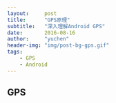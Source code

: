 ```yaml
---
layout:     post
title:      "GPS原理"
subtitle:   "深入理解Android GPS"
date:       2016-08-16
author:     "yuchen"
header-img: "img/post-bg-gps.gif"
tags:
    - GPS
    - Android
---
```


## GPS